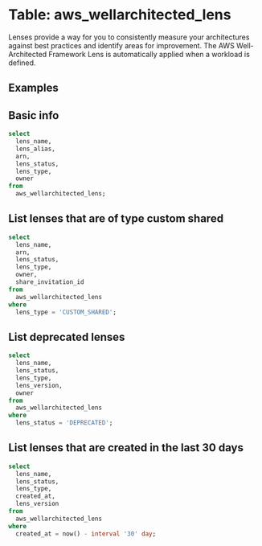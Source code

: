 # Table: aws_wellarchitected_lens

Lenses provide a way for you to consistently measure your architectures against best practices and identify areas for improvement. The AWS Well-Architected Framework Lens is automatically applied when a workload is defined.

## Examples

## Basic info

```sql
select
  lens_name,
  lens_alias,
  arn,
  lens_status,
  lens_type,
  owner
from
  aws_wellarchitected_lens;
```


## List lenses that are of type custom shared

```sql
select
  lens_name,
  arn,
  lens_status,
  lens_type,
  owner,
  share_invitation_id
from
  aws_wellarchitected_lens
where
  lens_type = 'CUSTOM_SHARED';
```

## List deprecated lenses

```sql
select
  lens_name,
  lens_status,
  lens_type,
  lens_version,
  owner
from
  aws_wellarchitected_lens
where
  lens_status = 'DEPRECATED';
```

## List lenses that are created in the last 30 days

```sql
select
  lens_name,
  lens_status,
  lens_type,
  created_at,
  lens_version
from
  aws_wellarchitected_lens
where
  created_at = now() - interval '30' day;
```
